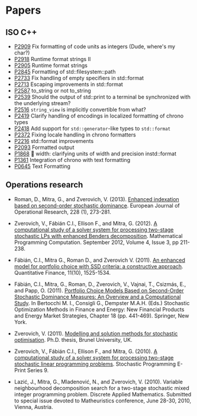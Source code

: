 # Papers

## ISO C++

* [P2909](https://wg21.link/p2909) Fix formatting of code units as integers
  (Dude, where's my char?)
* [P2918](https://wg21.link/p2918) Runtime format strings II
* [P2905](https://wg21.link/p2905) Runtime format strings
* [P2845](https://wg21.link/p2845) Formatting of std::filesystem::path
* [P2733](https://wg21.link/p2733) Fix handling of empty specifiers in
  std::format
* [P2713](https://wg21.link/p2713) Escaping improvements in std::format
* [P2587](https://wg21.link/p2587) to_string or not to_string
* [P2539](https://wg21.link/p2539) Should the output of std::print to a terminal
  be synchronized with the underlying stream?
* [P2516](https://wg21.link/p2516) `string_view` is implicitly convertible from
  what?
* [P2419](https://wg21.link/p2419) Clarify handling of encodings in localized
  formatting of chrono types
* [P2418](https://wg21.link/p2418) Add support for `std::generator`-like
  types to `std::format`
* [P2372](https://wg21.link/p2372) Fixing locale handling in chrono formatters
* [P2216](https://wg21.link/p2216) std::format improvements
* [P2093](https://wg21.link/p2093) Formatted output
* [P1868](https://wg21.link/p1868) 🦄 width: clarifying units of width and
  precision instd::format
* [P1361](https://wg21.link/p1361) Integration of chrono with text formatting
* [P0645](https://wg21.link/p0645) Text Formatting

## Operations research

* Roman, D., Mitra, G., and Zverovich, V. (2013).
  [Enhanced indexation based on second-order stochastic dominance](
  http://www.sciencedirect.com/science/article/pii/S0377221713000829).
  European Journal of Operational Research, 228 (1), 273-281.

* Zverovich, V., Fábián C.I., Ellison F., and Mitra, G. (2012).
  [A computational study of a solver system for processing two-stage stochastic
  LPs with enhanced Benders decomposition](
  http://link.springer.com/article/10.1007%2Fs12532-012-0038-z).
  Mathematical Programming Computation. September 2012, Volume 4, Issue 3,
  pp 211-238.

* Fábián, C.I., Mitra G., Roman D., and Zverovich V. (2011).
  [An enhanced model for portfolio choice with SSD criteria: a constructive
  approach](http://www.tandfonline.com/doi/abs/10.1080/14697680903493607).
  Quantitative Finance, 11(10), 1525-1534.

* Fábián, C.I., Mitra, G., Roman, D., Zverovich, V., Vajnai, T., Csizmás, E.,
  and Papp, O. (2011).
  [Portfolio Choice Models Based on Second-Order Stochastic Dominance Measures:
  An Overview and a Computational Study](
  http://www.springerlink.com/content/w3k8502012843m33/).
  In Bertocchi M. I., Consigli G., Dempster M.A.H. (Eds.) Stochastic
  Optimization Methods in Finance and Energy: New Financial Products and Energy
  Market Strategies, Chapter 18 (pp. 441-469). Springer, New York.

* Zverovich, V. (2011). [Modelling and solution methods for stochastic
  optimisation](http://bura.brunel.ac.uk/handle/2438/5922).
  Ph.D. thesis, Brunel University, UK.

* Zverovich, V., Fábián C.I., Ellison F., and Mitra, G. (2010).
  [A computational study of a solver system for processing two-stage stochastic
  linear programming problems](
  http://edoc.hu-berlin.de/docviews/abstract.php?id=37386).
  Stochastic Programming E-Print Series 9.

* Lazić, J., Mitra, G., Mladenović, N., and Zverovich, V. (2010).
  Variable neighbourhood decomposition search for a two-stage stochastic mixed
  integer programming problem. Discrete Applied Mathematics. Submitted to
  special issue devoted to Matheuristics conference,
  June 28-30, 2010, Vienna, Austria.
